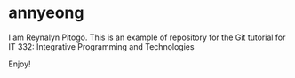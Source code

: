 # annyeong
I am Reynalyn Pitogo.
This is an example of repository for the Git tutorial for IT 332: Integrative Programming and Technologies

Enjoy!